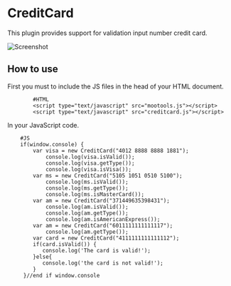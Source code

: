 CreditCard
==========

This plugin provides support for validation input number credit card.

![Screenshot](http://thinkphp.ro/apps/js-hacks/creditcard/card.jpg)

How to use
----------


First you must to include the JS files in the head of your HTML document.

            #HTML
            <script type="text/javascript" src="mootools.js"></script>
            <script type="text/javascript" src="creditcard.js"></script>

In your JavaScript code.

        #JS
        if(window.console) {
            var visa = new CreditCard("4012 8888 8888 1881");
                console.log(visa.isValid());
                console.log(visa.getType());
                console.log(visa.isVisa());
            var ms = new CreditCard("5105 1051 0510 5100");
                console.log(ms.isValid());
                console.log(ms.getType());
                console.log(ms.isMasterCard());
            var am = new CreditCard("371449635398431");
                console.log(am.isValid());
                console.log(am.getType());
                console.log(am.isAmericanExpress());
            var am = new CreditCard("6011111111111117");
                console.log(am.getType());
            var card = new CreditCard("4111111111111112");
            if(card.isValid()) {
               console.log('The card is valid!'); 
            }else{
               console.log('the card is not valid!');
            }
         }//end if window.console     
